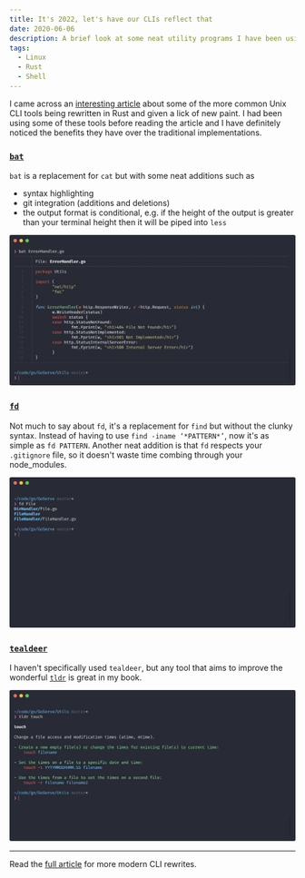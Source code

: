 ```yaml
---
title: It's 2022, let's have our CLIs reflect that
date: 2020-06-06
description: A brief look at some neat utility programs I have been using
tags:
  - Linux
  - Rust
  - Shell
---
```


I came across an [interesting article](https://zaiste.net/posts/shell-commands-rust/) about some of the more common Unix CLI tools being rewritten in Rust and given a lick of new paint.
I had been using some of these tools before reading the article and I have definitely noticed the benefits they have over the traditional implementations.

### [`bat`](https://github.com/sharkdp/bat)
`bat` is a replacement for `cat` but with some neat additions such as
- syntax highlighting
- git integration (additions and deletions)
- the output format is conditional, e.g. if the height of the output is greater than your terminal height then it will be piped into `less`

![bat in action](./bat.png)

### [`fd`](https://github.com/sharkdp/fd)
Not much to say about `fd`, it's a replacement for `find` but without the clunky syntax. Instead of having to use `find -iname ‘*PATTERN*’`, now it's as simple as `fd PATTERN`.
Another neat addition is that `fd` respects your `.gitignore` file, so it doesn't waste time combing through your node_modules.

![fd in action](./fd.png)

### [`tealdeer`](https://github.com/dbrgn/tealdeer)
I haven't specifically used `tealdeer`, but any tool that aims to improve the wonderful [`tldr`](https://github.com/tldr-pages/tldr) is great in my book.

![tldr in action](./tldr.png)

---

Read the [full article](https://zaiste.net/posts/shell-commands-rust/) for more modern CLI rewrites.
